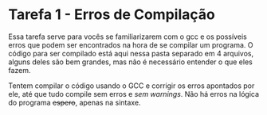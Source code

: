 # Tarefa 1 - Erros de Compilação

Essa tarefa serve para vocês se familiarizarem com o gcc e os possíveis erros que podem ser encontrados na hora de se compilar um programa. O código para ser compilado está aqui nessa pasta separado em 4 arquivos, alguns deles são bem grandes, mas não é necessário entender o que eles fazem.

Tentem compilar o código usando o GCC e corrigir os erros apontados por ele, até que tudo compile sem erros e *sem warnings*. Não há erros na lógica do programa ~~espero~~, apenas na sintaxe.
